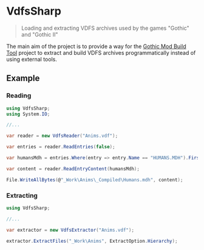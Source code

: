 # VdfsSharp

> Loading and extracting VDFS archives used by the games "Gothic" and "Gothic II"

The main aim of the project is to provide a way for the [Gothic Mod Build Tool](https://github.com/Szmyk/gmbt) project to extract and build VDFS archives programmatically instead of using external tools.

## Example

### Reading

```c#
using VdfsSharp;
using System.IO;

//...

var reader = new VdfsReader("Anims.vdf");

var entries = reader.ReadEntries(false);

var humansMdh = entries.Where(entry => entry.Name == "HUMANS.MDH").First();

var content = reader.ReadEntryContent(humansMdh);

File.WriteAllBytes(@"_Work\Anims\_Compiled\Humans.mdh", content);

```

### Extracting

```c#
using VdfsSharp;

//...

var extractor = new VdfsExtractor("Anims.vdf");

extractor.ExtractFiles("_Work\Anims", ExtractOption.Hierarchy);

````

